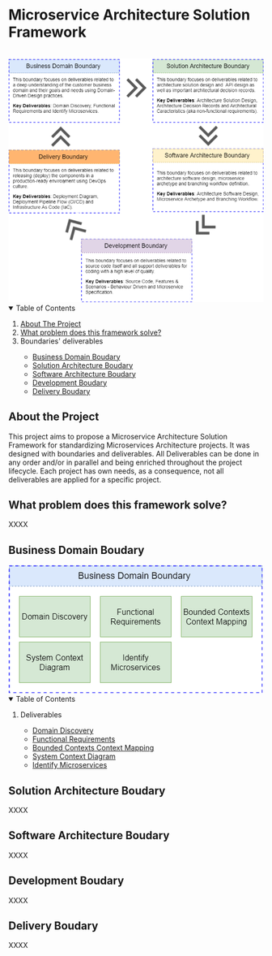 # Microservice Architecture Solution Framework
<br>
<img src="/microservice-architecture-solution-framework/Microservice Architecture Solution Framework - Boundaries.png">

<!-- TABLE OF CONTENTS -->
<details open="open">
  <summary>Table of Contents</summary>
  <ol>
    <li>
      <a href="#about-the-project">About The Project</a>
    </li>
    <li>
      <a href="#what-problem-does-this-framework-solve">What problem does this framework solve?</a>
    </li>
    <li>
       <a>Boundaries' deliverables</a>
    </li>
    <ul>
      <li>
        <a href="#business-domain-boudary">Business Domain Boudary</a>
      </li>
      <li>
        <a href="#solution-architecture-boudary">Solution Architecture Boudary</a>
      </li>
      <li>
        <a href="#software-architecture-boudary">Software Architecture Boudary</a>
      </li>
	  <li>
        <a href="#development-boudary">Development Boudary</a>
      </li>
      </li>
	  <li>
        <a href="#delivery-boudary">Delivery Boudary</a>
      </li>
    </ul>
  </ol>
</details>

## About the Project
This project aims to propose a Microservice Architecture Solution Framework for standardizing Microservices Architecture projects. It was designed with boundaries and deliverables. All Deliverables can be done in any order and/or in parallel and being enriched throughout the project lifecycle. Each project has own needs, as a consequence, not all deliverables are applied for a specific project.

## What problem does this framework solve?
XXXX

## Business Domain Boudary

<img src="/business-domain-design/Business Domain Design - Deliverables.png">

<!-- TABLE OF CONTENTS -->
<details open="open">
  <summary>Table of Contents</summary>
  <ol>    
    <li>
       <a>Deliverables</a>
    </li>
    <ul>
      <li>
        <a href="#business-boudary">Domain Discovery</a>
      </li>
      <li>
        <a href="#solution-architecture-boudary">Functional Requirements</a>
      </li>
      <li>
        <a href="#software-architecture-boudary">Bounded Contexts Context Mapping</a>
      </li>
	  <li>
        <a href="#development-boudary">System Context Diagram</a>
      </li>
      </li>
	  <li>
        <a href="#delivery-boudary">Identify Microservices</a>
      </li>
    </ul>
  </ol>
</details>

## Solution Architecture Boudary
XXXX

## Software Architecture Boudary
XXXX

## Development Boudary
XXXX

## Delivery Boudary
XXXX

